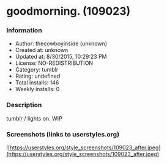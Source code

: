 # goodmorning. (109023)

### Information
- Author: thecowboyinside (unknown)
- Created at: unknown
- Updated at: 8/30/2015, 10:29:23 PM
- License: NO-REDISTRIBUTION
- Category: tumblr
- Rating: undefined
- Total installs: 146
- Weekly installs: 0


### Description
tumblr / lights on. WIP


### Screenshots (links to userstyles.org)
![https://userstyles.org/style_screenshots/109023_after.jpeg](https://userstyles.org/style_screenshots/109023_after.jpeg)


